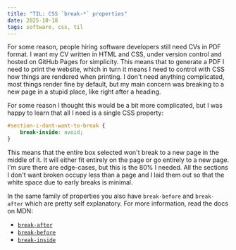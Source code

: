 ```yaml
---
title: "TIL: CSS `break-*` properties"
date: 2025-10-18
tags: software, css, til
---
```


For some reason, people hiring software developers still need CVs in PDF format. I want my CV written in HTML and CSS, under version control and hosted on GitHub Pages for simplicity. This means that to generate a PDF I need to print the website, which in turn it means I need to control with CSS how things are rendered when printing. I don't need anything complicated, most things render fine by default, but my main concern was breaking to a new page in a stupid place, like right after a heading.

For some reason I thought this would be a bit more complicated, but I was happy to learn that all I need is a single CSS property:

```css
#section-i-dont-want-to-break {
    break-inside: avoid;
}
```

This means that the entire box selected won't break to a new page in the middle of it. It will either fit entirely on the page or go entirely to a new page. I'm sure there are edge-cases, but this is the 80% I needed. All the sections I don't want broken occupy less than a page and I laid them out so that the white space due to early breaks is minimal.

In the same family of properties you also have `break-before` and `break-after` which are pretty self explanatory. For more information, read the docs on MDN:

- [`break-after`](https://developer.mozilla.org/en-US/docs/Web/CSS/break-after)
- [`break-before`](https://developer.mozilla.org/en-US/docs/Web/CSS/break-before)
- [`break-inside`](https://developer.mozilla.org/en-US/docs/Web/CSS/break-inside)
